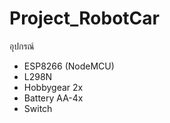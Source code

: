 # Project_RobotCar
อุปกรณ์
 - ESP8266 (NodeMCU)
 - L298N
 - Hobbygear 2x
 - Battery AA-4x 
 - Switch
